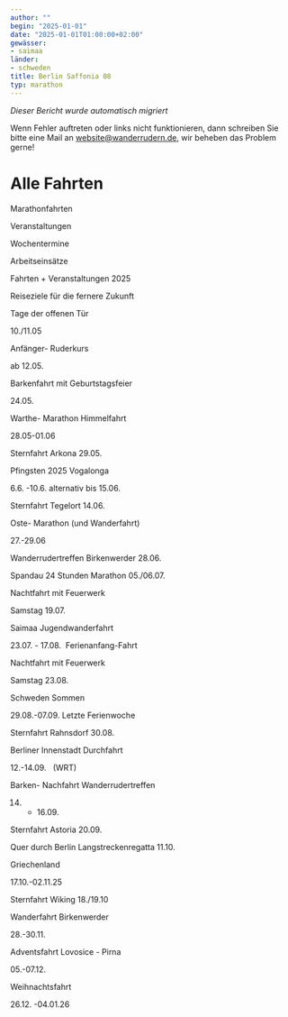 ```yaml
---
author: ""
begin: "2025-01-01"
date: "2025-01-01T01:00:00+02:00"
gewässer:
- saimaa
länder:
- schweden
title: Berlin Saffonia 08
typ: marathon
---
```



*Dieser Bericht wurde automatisch migriert*

Wenn Fehler auftreten oder links nicht funktionieren, dann schreiben Sie bitte eine Mail an website@wanderrudern.de, wir beheben das Problem gerne!



# Alle Fahrten


Marathonfahrten

Veranstaltungen

Wochentermine

Arbeitseinsätze

Fahrten + Veranstaltungen 2025

Reiseziele für die fernere Zukunft

Tage der offenen Tür

10./11.05

Anfänger- Ruderkurs

ab 12.05.

Barkenfahrt mit Geburtstagsfeier

24.05.

Warthe- Marathon Himmelfahrt

28.05-01.06

Sternfahrt Arkona 29.05.

Pfingsten 2025 Vogalonga

6.6. -10.6. alternativ bis 15.06.

Sternfahrt Tegelort 14.06.

Oste- Marathon (und Wanderfahrt)

27.-29.06

Wanderrudertreffen Birkenwerder 28.06.

Spandau 24 Stunden Marathon 05./06.07.

Nachtfahrt mit Feuerwerk

Samstag 19.07.

Saimaa Jugendwanderfahrt

23.07. - 17.08.  Ferienanfang-Fahrt

Nachtfahrt mit Feuerwerk

Samstag 23.08.

Schweden Sommen

29.08.-07.09. Letzte Ferienwoche

Sternfahrt Rahnsdorf 30.08.

Berliner Innenstadt Durchfahrt

12.-14.09.   (WRT)

Barken- Nachfahrt Wanderrudertreffen

14. - 16.09.

Sternfahrt Astoria 20.09.

Quer durch Berlin Langstreckenregatta 11.10.

Griechenland

17.10.-02.11.25

Sternfahrt Wiking 18./19.10

Wanderfahrt Birkenwerder

28.-30.11.

Adventsfahrt Lovosice - Pirna

05.-07.12.

Weihnachtsfahrt

26.12. -04.01.26